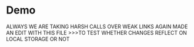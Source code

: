 # Demo
ALWAYS WE ARE TAKING HARSH CALLS OVER WEAK LINKS
AGAIN MADE AN EDIT WITH THIS FILE >>>TO TEST WHETHER CHANGES REFLECT ON LOCAL STORAGE OR NOT
